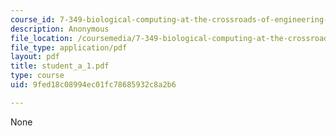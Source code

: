 ```yaml
---
course_id: 7-349-biological-computing-at-the-crossroads-of-engineering-and-science-spring-2005
description: Anonymous
file_location: /coursemedia/7-349-biological-computing-at-the-crossroads-of-engineering-and-science-spring-2005/9fed18c08994ec01fc78685932c8a2b6_student_a_1.pdf
file_type: application/pdf
layout: pdf
title: student_a_1.pdf
type: course
uid: 9fed18c08994ec01fc78685932c8a2b6

---
```

None